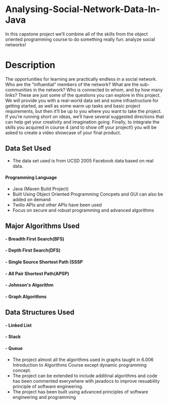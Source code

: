 # Analysing-Social-Network-Data-In-Java
In this capstone project we’ll combine all of the skills from the object oriented programming course to do something really fun: analyze social networks! 

# Description
The opportunities for learning are practically endless in a social network. Who are the “influential” members of the network? What are the sub-communities in the network? Who is connected to whom, and by how many links? These are just some of the questions you can explore in this project.
We will provide you with a real-world data set and some infrastructure for getting started, as well as some warm up tasks and basic project requirements, but then it’ll be up to you where you want to take the project. If you’re running short on ideas, we’ll have several suggested directions that can help get your creativity and imagination going. Finally, to integrate the skills you acquired in course 4 (and to show off your project!) you will be asked to create a video showcase of your final product.

## Data Set Used
- The data set used is from UCSD 2005 Facebook data based on real data.

#### Programming Language
- Java (Maven Build Project)
- Built Using Object Oriented Programming Concpets and GUI can also be added on demand
- Twilio APIs and other APIs have been used
- Focus on secure and robust programming and advanced algorithms

## Major Algorithms Used 
#### - Breadth First Search(BFS) 
#### - Depth First Search(DFS) 
#### - Single Source Shortest Path (SSSP
#### - All Pair Shortest Path(APSP)
#### - Johnson's Algorithm
#### - Graph Algorithms

## Data Structures Used
#### - Linked List
#### - Stack
#### - Queue
- The project almost all the algorithms used in graphs taught in 6.006 Introduction to Algorithms Course except dynamic programming concept.
- The project can be extended to include additinal algorithms and code has been commented everywhere with javadocs to improve resuability principle of software engineering.
- The project has been built using advanced principles of software engineering and programming
